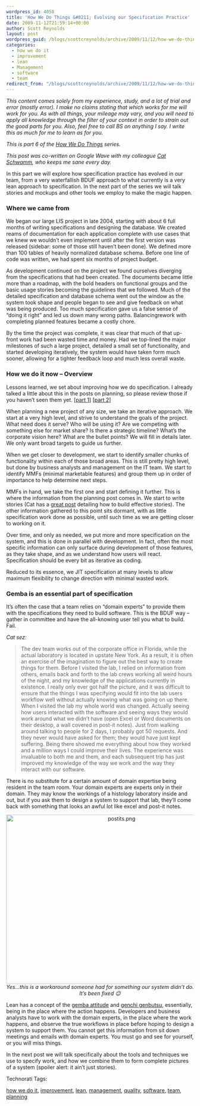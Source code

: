 ```yaml
---
wordpress_id: 4058
title: 'How We Do Things &#8211; Evolving our Specification Practice'
date: 2009-11-12T21:59:14+00:00
author: Scott Reynolds
layout: post
wordpress_guid: /blogs/scottcreynolds/archive/2009/11/12/how-we-do-things-evolving-our-specification-practice.aspx
categories:
  - how we do it
  - improvement
  - lean
  - Management
  - software
  - team
redirect_from: "/blogs/scottcreynolds/archive/2009/11/12/how-we-do-things-evolving-our-specification-practice.aspx/"
---
```

_This content comes solely from my experience, study, and a lot of trial and error (mostly error). I make no claims stating that which works for me will work for you. As with all things, your mileage may vary, and you will need to apply all knowledge through the filter of your context in order to strain out the good parts for you. Also, feel free to call BS on anything I say. I write this as much for me to learn as for you._

_This is part 6 of the [How We Do Things](http://www.lostechies.com/blogs/scottcreynolds/archive/2009/10/04/how-we-do-things-preamble-and-contents.aspx) series._

_This post was co-written on Google Wave with my colleague [Cat Schwamm](http://www.catschwamm.com), who keeps me sane every day._

In this part we will explore how specification practice has evolved in our team, from a very waterfallish BDUF approach to what currently is a very lean approach to specification. In the next part of the series we will talk stories and mockups and other tools we employ to make the magic happen.

### Where we came from

We began our large LIS project in late 2004, starting with about 6 full months of writing specifications and designing the database. We created reams of documentation for each application complete with use cases that we knew we wouldn&#8217;t even implement until after the first version was released (sidebar: some of those still haven&#8217;t been done). We defined more than 100 tables of heavily normalized database schema. Before one line of code was written, we had spent six months of project budget.

As development continued on the project we found ourselves diverging from the specifications that had been created. The documents became little more than a roadmap, with the bold headers on functional groups and the basic usage stories becoming the guidelines that we followed. Much of the detailed specification and database schema went out the window as the system took shape and people began to see and give feedback on what was being produced. Too much specification gave us a false sense of &#8220;doing it right&#8221; and led us down many wrong paths. Balancingrework with completing planned features became a costly chore.

By the time the project was complete, it was clear that much of that up-front work had been wasted time and money. Had we top-lined the major milestones of such a large project, detailed a small set of functionality, and started developing iteratively, the system would have taken form much sooner, allowing for a tighter feedback loop and much less overall waste.

### How we do it now &#8211; Overview

Lessons learned, we set about improving how we do specification. I already talked a little about this in the posts on planning, so please review those if you haven&#8217;t seen them yet. [[part 1]](http://www.scottcreynolds.com/archive/2009/10/05/607.aspx) [[part 2]](http://www.scottcreynolds.com/archive/2009/10/06/609.aspx)

When planning a new project of any size, we take an iterative approach. We start at a very high level, and strive to understand the goals of the project. What need does it serve? Who will be using it? Are we competing with something else for market share? Is there a strategic timeline? What&#8217;s the corporate vision here? What are the bullet points? We will fill in details later. We only want broad targets to guide us further.

When we get closer to development, we start to identify smaller chunks of functionality within each of those broad areas. This is still pretty high level, but done by business analysts and management on the IT team. We start to identify MMFs (minimal marketable features) and group them up in order of importance to help determine next steps.

MMFs in hand, we take the first one and start defining it further. This is where the information from the planning post comes in. We start to write stories (Cat has a [great post](http://catschwamm.com/2009/08/09/constructing-effective-user-stories-or-my-user-stories-bring-all-the-boys-to-the-yard/) detailing how to build effective stories). The other information gathered to this point sits dormant, with as little specification work done as possible, until such time as we are getting closer to working on it.

Over time, and only as needed, we put more and more specification on the system, and this is done in parallel with development. In fact, often the most specific information can only surface during development of those features, as they take shape, and as we understand how users will react. Specification should be every bit as iterative as coding.

Reduced to its essence, we JIT specification at many levels to allow maximum flexibility to change direction with minimal wasted work.

### Gemba is an essential part of specification

It&#8217;s often the case that a team relies on &#8220;domain experts&#8221; to provide them with the specifications they need to build software. This is the BDUF way &#8211; gather in committee and have the all-knowing user tell you what to build. Fail.

_Cat sez:_ 

> The dev team works out of the corporate office in Florida, while the actual laboratory is located in upstate New York. As a result, it is often an exercise of the imagination to figure out the best way to create things for them. Before I visited the lab, I relied on information from others, emails back and forth to the lab crews working all weird hours of the night, and my knowledge of the applications currently in existence. I really only ever got half the picture, and it was difficult to ensure that the things I was specifying would fit into the lab users workflow well without actually knowing what was going on up there. When I visited the lab my whole world was changed. Actually seeing how users interacted with the software and seeing ways they would work around what we didn&#8217;t have (open Excel or Word documents on their desktop, a wall covered in post-it notes). Just from walking around talking to people for 2 days, I probably got 50 requests. And they never would have asked for them; they would have just kept suffering. Being there showed me everything about how they worked and a million ways I could improve their lives. The experience was invaluable to both me and them, and each subsequent trip has just improved my knowledge of the way we work and the way they interact with our software.

There is no substitute for a certain amount of domain expertise being resident in the team room. Your domain experts are experts only in their domain. They may know the workings of a histology laboratory inside and out, but if you ask them to design a system to support that lab, they&#8217;ll come back with something that looks an awful lot like excel and post-it notes.

<div style="text-align:center">
  <img src="http://lostechies.com/content/scottreynolds/uploads/2011/03/postits.png" alt="postits.png" border="0" width="604" height="453" /><br /> <em>Yes&#8230;this is a workaround someone had for something our system didn&#8217;t do. It&#8217;s been fixed 😉</em>
</div>

Lean has a concept of the [gemba attitude](http://en.wikipedia.org/wiki/Gemba) and [genchi genbutsu](http://en.wikipedia.org/wiki/Genchi_Genbutsu), essentially, being in the place where the action happens. Developers and business analysts have to work with the domain experts, in the place where the work happens, and observe the true workflows in place before hoping to design a system to support them. You cannot get this information from sit down meetings and emails with domain experts. You must go and see for yourself, or you will miss things.

In the next post we will talk specifically about the tools and techniques we use to specify work, and how we combine them to form complete pictures of a system (spoiler alert: it ain&#8217;t just stories).</div> 

<!-- Technorati Tags Start -->

Technorati Tags:
  
<a href="http://technorati.com/tag/how                   4e                  12o                   4t" rel="tag">how we do it</a>, <a href="http://technorati.com/tag/improvement" rel="tag">improvement</a>, <a href="http://technorati.com/tag/lean" rel="tag">lean</a>, <a href="http://technorati.com/tag/management" rel="tag">management</a>, <a href="http://technorati.com/tag/quality" rel="tag">quality</a>, <a href="http://technorati.com/tag/software" rel="tag">software</a>, <a href="http://technorati.com/tag/team" rel="tag">team</a>, <a href="http://technorati.com/tag/planning" rel="tag">planning</a> 

<!-- Technorati Tags End -->